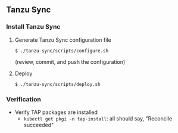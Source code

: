 ## Tanzu Sync

### Install Tanzu Sync

1. Generate Tanzu Sync configuration file
   ```console
   $ ./tanzu-sync/scripts/configure.sh
   ```
   (review, commit, and push the configuration)

2. Deploy
   ```console
   $ ./tanzu-sync/scripts/deploy.sh
   ```

### Verification

- Verify TAP packages are installed 
  - `kubectl get pkgi -n tap-install`: all should say, "Reconcile succeeded"
